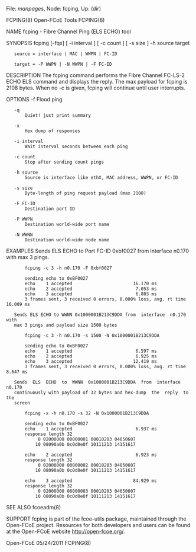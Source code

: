 File: *manpages*,  Node: fcping,  Up: (dir)

FCPING(8)                       Open-FCoE Tools                      FCPING(8)



NAME
       fcping - Fibre Channel Ping (ELS ECHO) tool

SYNOPSIS
       fcping [-fqx] [ -i interval ] [ -c count ] [ -s size ] -h source target

       source = interface | MAC | WWPN | FC-ID

       target = -P WWPN | -N WWPN | -F FC-ID

DESCRIPTION
       The  fcping command performs the Fibre Channel FC-LS-2 ECHO ELS command
       and displays the reply. The max payload for fcping is 2108 bytes.  When
       no -c is given, fcping will continue until user interrupts.

OPTIONS
       -f
           Flood ping

       -q
           Quiet! just print summary

       -x
           Hex dump of responses

       -i interval
           Wait interval seconds between each ping

       -c count
           Stop after sending count pings

       -h source
           Source is interface like ethX, MAC address, WWPN, or FC-ID

       -s size
           Byte-length of ping request payload (max 2108)

       -F FC-ID
           Destination port ID

       -P WWPN
           Destination world-wide port name

       -N WWNN
           Destination world-wide node name

EXAMPLES
       Sends  ELS ECHO to Port FC-ID 0xbf0027 from interface n0.170 with max 3
       pings.

           fcping -c 3 -h n0.170 -F 0xbf0027

           sending echo to 0xBF0027
           echo    1 accepted                       16.170 ms
           echo    2 accepted                        7.053 ms
           echo    3 accepted                        6.803 ms
           3 frames sent, 3 received 0 errors, 0.000% loss, avg. rt time 10.009 ms

       Sends ELS ECHO to WWNN 0x1000001B213C9DDA from  interface  n0.170  with
       max 3 pings and payload size 1500 bytes

           fcping -c 3 -h n0.170 -s 1500 -N 0x1000001B213C9DDA

           sending echo to 0xBF0027
           echo    1 accepted                        6.597 ms
           echo    2 accepted                        6.925 ms
           echo    3 accepted                       12.419 ms
           3 frames sent, 3 received 0 errors, 0.000% loss, avg. rt time 8.647 ms

       Sends  ELS  ECHO  to  WWNN  0x1000001B213C9DDA  from  interface  n0.170
       continuously with payload of 32 bytes and hex-dump  the  reply  to  the
       screen

           fcping -x -h n0.170 -s 32 -N 0x1000001B213C9DDA

           sending echo to 0xBF0027
           echo    1 accepted                        6.937 ms
           response length 32
                0 02000000 00000001 00010203 04050607
               10 08090a0b 0c0d0e0f 10111213 14151617

           echo    2 accepted                        6.923 ms
           response length 32
                0 02000000 00000002 00010203 04050607
               10 08090a0b 0c0d0e0f 10111213 14151617

           echo    3 accepted                       84.929 ms
           response length 32
                0 02000000 00000003 00010203 04050607
               10 08090a0b 0c0d0e0f 10111213 14151617

SEE ALSO
       fcoeadm(8)

SUPPORT
       fcping  is  part  of  the  fcoe-utils  package,  maintained through the
       Open-FCoE project. Resources for both developers and users can be found
       at the Open-FCoE website http://open-fcoe.org/.



Open-FCoE                         05/24/2011                         FCPING(8)
